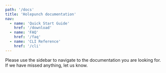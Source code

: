 ```yaml
---
path: '/docs'
title: 'Holepunch documentation'
nav:
  - name: 'Quick Start Guide'
    href: '/download'
  - name: 'FAQ'
    href: '/faq'
  - name: 'CLI Reference'
    href: '/cli'
---
```


Please use the sidebar to navigate to the documentation you are looking for.  If we have missed anything, let us know.

